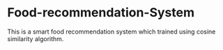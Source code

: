 ﻿# Food-recommendation-System
This is a smart food recommendation system which trained using cosine similarity algorithm.
